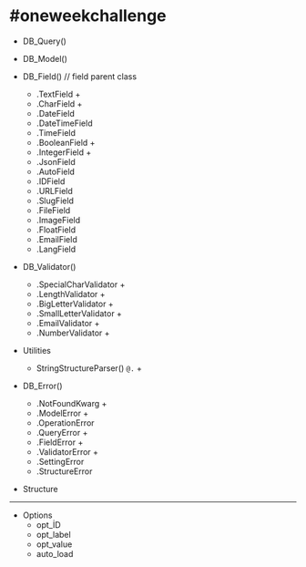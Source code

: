 
# #oneweekchallenge


* DB_Query()
* DB_Model()
* DB_Field() // field parent class
  * .TextField +
  * .CharField +
  * .DateField 
  * .DateTimeField 
  * .TimeField
  * .BooleanField +
  * .IntegerField +
  * .JsonField
  * .AutoField
  * .IDField
  * .URLField
  * .SlugField
  * .FileField
  * .ImageField
  * .FloatField
  * .EmailField
  * .LangField

* DB_Validator() 
  * .SpecialCharValidator +
  * .LengthValidator +
  * .BigLetterValidator +
  * .SmallLetterValidator +
  * .EmailValidator +
  * .NumberValidator +

* Utilities
  * StringStructureParser() <code><a>@<c>.<e></code> +

* DB_Error()
  * .NotFoundKwarg +
  * .ModelError +
  * .OperationError
  * .QueryError +
  * .FieldError +
  * .ValidatorError +
  * .SettingError
  * .StructureError

* Structure
-----
* Options
  * opt_İD
  * opt_label
  * opt_value
  * auto_load




